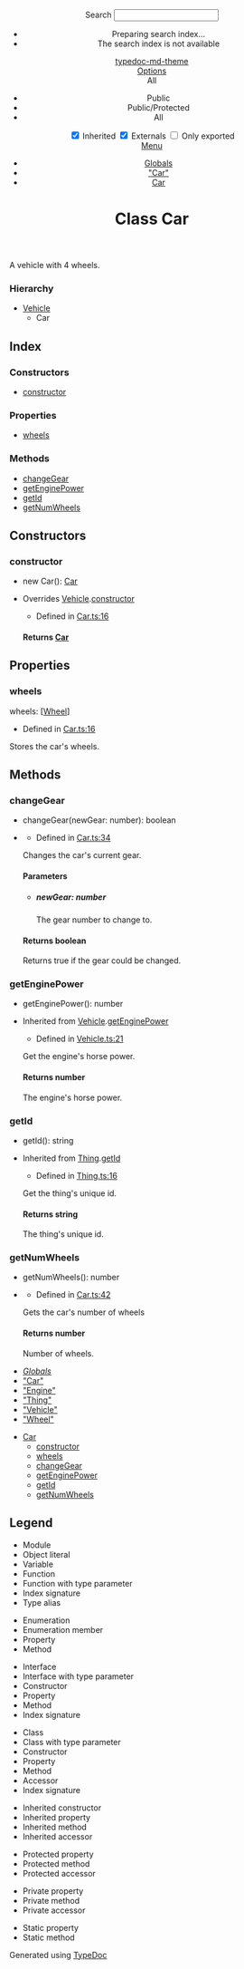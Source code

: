 <!doctype html>
<html class="default no-js">
<head>
	<meta charset="utf-8">
	<meta http-equiv="X-UA-Compatible" content="IE=edge">
	<title>Car | typedoc-md-theme</title>
	<meta name="description" content="">
	<meta name="viewport" content="width=device-width, initial-scale=1">
	<link rel="stylesheet" href="../assets/css/main.css">
</head>
<body>
<header>
	<div class="tsd-page-toolbar">
		<div class="container">
			<div class="table-wrap">
				<div class="table-cell" id="tsd-search" data-index="../assets/js/search.js" data-base="..">
					<div class="field">
						<label for="tsd-search-field" class="tsd-widget search no-caption">Search</label>
						<input id="tsd-search-field" type="text" />
					</div>
					<ul class="results">
						<li class="state loading">Preparing search index...</li>
						<li class="state failure">The search index is not available</li>
					</ul>
					<a href="../index.html" class="title">typedoc-md-theme</a>
				</div>
				<div class="table-cell" id="tsd-widgets">
					<div id="tsd-filter">
						<a href="#" class="tsd-widget options no-caption" data-toggle="options">Options</a>
						<div class="tsd-filter-group">
							<div class="tsd-select" id="tsd-filter-visibility">
								<span class="tsd-select-label">All</span>
								<ul class="tsd-select-list">
									<li data-value="public">Public</li>
									<li data-value="protected">Public/Protected</li>
									<li data-value="private" class="selected">All</li>
								</ul>
							</div>
							<input type="checkbox" id="tsd-filter-inherited" checked />
							<label class="tsd-widget" for="tsd-filter-inherited">Inherited</label>
							<input type="checkbox" id="tsd-filter-externals" checked />
							<label class="tsd-widget" for="tsd-filter-externals">Externals</label>
							<input type="checkbox" id="tsd-filter-only-exported" />
							<label class="tsd-widget" for="tsd-filter-only-exported">Only exported</label>
						</div>
					</div>
					<a href="#" class="tsd-widget menu no-caption" data-toggle="menu">Menu</a>
				</div>
			</div>
		</div>
	</div>
	<div class="tsd-page-title">
		<div class="container">
			<ul class="tsd-breadcrumb">
				<li>
					<a href="../globals.md">Globals</a>
				</li>
				<li>
					<a href="../modules/_car_.md">&quot;Car&quot;</a>
				</li>
				<li>
					<a href="_car_.car.md">Car</a>
				</li>
			</ul>
			<h1>Class Car</h1>
		</div>
	</div>
</header>
<div class="container container-main">
	<div class="row">
		<div class="col-8 col-content">
			<section class="tsd-panel tsd-comment">
				<div class="tsd-comment tsd-typography">
					<div class="lead">
						<p>A vehicle with 4 wheels.</p>
					</div>
				</div>
			</section>
			<section class="tsd-panel tsd-hierarchy">
				<h3>Hierarchy</h3>
				<ul class="tsd-hierarchy">
					<li>
						<a href="_vehicle_.vehicle.md" class="tsd-signature-type">Vehicle</a>
						<ul class="tsd-hierarchy">
							<li>
								<span class="target">Car</span>
							</li>
						</ul>
					</li>
				</ul>
			</section>
			<section class="tsd-panel-group tsd-index-group">
				<h2>Index</h2>
				<section class="tsd-panel tsd-index-panel">
					<div class="tsd-index-content">
						<section class="tsd-index-section ">
							<h3>Constructors</h3>
							<ul class="tsd-index-list">
								<li class="tsd-kind-constructor tsd-parent-kind-class tsd-is-overwrite"><a href="_car_.car.md#constructor" class="tsd-kind-icon">constructor</a></li>
							</ul>
						</section>
						<section class="tsd-index-section ">
							<h3>Properties</h3>
							<ul class="tsd-index-list">
								<li class="tsd-kind-property tsd-parent-kind-class"><a href="_car_.car.md#wheels" class="tsd-kind-icon">wheels</a></li>
							</ul>
						</section>
						<section class="tsd-index-section ">
							<h3>Methods</h3>
							<ul class="tsd-index-list">
								<li class="tsd-kind-method tsd-parent-kind-class"><a href="_car_.car.md#changegear" class="tsd-kind-icon">change<wbr>Gear</a></li>
								<li class="tsd-kind-method tsd-parent-kind-class tsd-is-inherited"><a href="_car_.car.md#getenginepower" class="tsd-kind-icon">get<wbr>Engine<wbr>Power</a></li>
								<li class="tsd-kind-method tsd-parent-kind-class tsd-is-inherited"><a href="_car_.car.md#getid" class="tsd-kind-icon">get<wbr>Id</a></li>
								<li class="tsd-kind-method tsd-parent-kind-class"><a href="_car_.car.md#getnumwheels" class="tsd-kind-icon">get<wbr>Num<wbr>Wheels</a></li>
							</ul>
						</section>
					</div>
				</section>
			</section>
			<section class="tsd-panel-group tsd-member-group ">
				<h2>Constructors</h2>
				<section class="tsd-panel tsd-member tsd-kind-constructor tsd-parent-kind-class tsd-is-overwrite">
					<a name="constructor" class="tsd-anchor"></a>
					<h3>constructor</h3>
					<ul class="tsd-signatures tsd-kind-constructor tsd-parent-kind-class tsd-is-overwrite">
						<li class="tsd-signature tsd-kind-icon">new <wbr>Car<span class="tsd-signature-symbol">(</span><span class="tsd-signature-symbol">)</span><span class="tsd-signature-symbol">: </span><a href="_car_.car.md" class="tsd-signature-type">Car</a></li>
					</ul>
					<ul class="tsd-descriptions">
						<li class="tsd-description">
							<aside class="tsd-sources">
								<p>Overrides <a href="_vehicle_.vehicle.md">Vehicle</a>.<a href="_vehicle_.vehicle.md#constructor">constructor</a></p>
								<ul>
									<li>Defined in <a href="https://github.com/thepalebluedot/typedoc-md-theme/blob/671446c/testSrc/Car.ts#L16">Car.ts:16</a></li>
								</ul>
							</aside>
							<h4 class="tsd-returns-title">Returns <a href="_car_.car.md" class="tsd-signature-type">Car</a></h4>
						</li>
					</ul>
				</section>
			</section>
			<section class="tsd-panel-group tsd-member-group ">
				<h2>Properties</h2>
				<section class="tsd-panel tsd-member tsd-kind-property tsd-parent-kind-class">
					<a name="wheels" class="tsd-anchor"></a>
					<h3>wheels</h3>
					<div class="tsd-signature tsd-kind-icon">wheels<span class="tsd-signature-symbol">:</span> <span class="tsd-signature-symbol">[</span><a href="_wheel_.wheel.md" class="tsd-signature-type">Wheel</a><span class="tsd-signature-symbol">]</span></div>
					<aside class="tsd-sources">
						<ul>
							<li>Defined in <a href="https://github.com/thepalebluedot/typedoc-md-theme/blob/671446c/testSrc/Car.ts#L16">Car.ts:16</a></li>
						</ul>
					</aside>
					<div class="tsd-comment tsd-typography">
						<div class="lead">
							<p>Stores the car&#39;s wheels.</p>
						</div>
					</div>
				</section>
			</section>
			<section class="tsd-panel-group tsd-member-group ">
				<h2>Methods</h2>
				<section class="tsd-panel tsd-member tsd-kind-method tsd-parent-kind-class">
					<a name="changegear" class="tsd-anchor"></a>
					<h3>change<wbr>Gear</h3>
					<ul class="tsd-signatures tsd-kind-method tsd-parent-kind-class">
						<li class="tsd-signature tsd-kind-icon">change<wbr>Gear<span class="tsd-signature-symbol">(</span>newGear<span class="tsd-signature-symbol">: </span><span class="tsd-signature-type">number</span><span class="tsd-signature-symbol">)</span><span class="tsd-signature-symbol">: </span><span class="tsd-signature-type">boolean</span></li>
					</ul>
					<ul class="tsd-descriptions">
						<li class="tsd-description">
							<aside class="tsd-sources">
								<ul>
									<li>Defined in <a href="https://github.com/thepalebluedot/typedoc-md-theme/blob/671446c/testSrc/Car.ts#L34">Car.ts:34</a></li>
								</ul>
							</aside>
							<div class="tsd-comment tsd-typography">
								<div class="lead">
									<p>Changes the car&#39;s current gear.</p>
								</div>
							</div>
							<h4 class="tsd-parameters-title">Parameters</h4>
							<ul class="tsd-parameters">
								<li>
									<h5>newGear: <span class="tsd-signature-type">number</span></h5>
									<div class="tsd-comment tsd-typography">
										<p>The gear number to change to.</p>
									</div>
								</li>
							</ul>
							<h4 class="tsd-returns-title">Returns <span class="tsd-signature-type">boolean</span></h4>
							<p>Returns true if the gear could be changed.</p>
						</li>
					</ul>
				</section>
				<section class="tsd-panel tsd-member tsd-kind-method tsd-parent-kind-class tsd-is-inherited">
					<a name="getenginepower" class="tsd-anchor"></a>
					<h3>get<wbr>Engine<wbr>Power</h3>
					<ul class="tsd-signatures tsd-kind-method tsd-parent-kind-class tsd-is-inherited">
						<li class="tsd-signature tsd-kind-icon">get<wbr>Engine<wbr>Power<span class="tsd-signature-symbol">(</span><span class="tsd-signature-symbol">)</span><span class="tsd-signature-symbol">: </span><span class="tsd-signature-type">number</span></li>
					</ul>
					<ul class="tsd-descriptions">
						<li class="tsd-description">
							<aside class="tsd-sources">
								<p>Inherited from <a href="_vehicle_.vehicle.md">Vehicle</a>.<a href="_vehicle_.vehicle.md#getenginepower">getEnginePower</a></p>
								<ul>
									<li>Defined in <a href="https://github.com/thepalebluedot/typedoc-md-theme/blob/671446c/testSrc/Vehicle.ts#L21">Vehicle.ts:21</a></li>
								</ul>
							</aside>
							<div class="tsd-comment tsd-typography">
								<div class="lead">
									<p>Get the engine&#39;s horse power.</p>
								</div>
							</div>
							<h4 class="tsd-returns-title">Returns <span class="tsd-signature-type">number</span></h4>
							<p>The engine&#39;s horse power.</p>
						</li>
					</ul>
				</section>
				<section class="tsd-panel tsd-member tsd-kind-method tsd-parent-kind-class tsd-is-inherited">
					<a name="getid" class="tsd-anchor"></a>
					<h3>get<wbr>Id</h3>
					<ul class="tsd-signatures tsd-kind-method tsd-parent-kind-class tsd-is-inherited">
						<li class="tsd-signature tsd-kind-icon">get<wbr>Id<span class="tsd-signature-symbol">(</span><span class="tsd-signature-symbol">)</span><span class="tsd-signature-symbol">: </span><span class="tsd-signature-type">string</span></li>
					</ul>
					<ul class="tsd-descriptions">
						<li class="tsd-description">
							<aside class="tsd-sources">
								<p>Inherited from <a href="_thing_.thing.md">Thing</a>.<a href="_thing_.thing.md#getid">getId</a></p>
								<ul>
									<li>Defined in <a href="https://github.com/thepalebluedot/typedoc-md-theme/blob/671446c/testSrc/Thing.ts#L16">Thing.ts:16</a></li>
								</ul>
							</aside>
							<div class="tsd-comment tsd-typography">
								<div class="lead">
									<p>Get the thing&#39;s unique id.</p>
								</div>
							</div>
							<h4 class="tsd-returns-title">Returns <span class="tsd-signature-type">string</span></h4>
							<p>The thing&#39;s unique id.</p>
						</li>
					</ul>
				</section>
				<section class="tsd-panel tsd-member tsd-kind-method tsd-parent-kind-class">
					<a name="getnumwheels" class="tsd-anchor"></a>
					<h3>get<wbr>Num<wbr>Wheels</h3>
					<ul class="tsd-signatures tsd-kind-method tsd-parent-kind-class">
						<li class="tsd-signature tsd-kind-icon">get<wbr>Num<wbr>Wheels<span class="tsd-signature-symbol">(</span><span class="tsd-signature-symbol">)</span><span class="tsd-signature-symbol">: </span><span class="tsd-signature-type">number</span></li>
					</ul>
					<ul class="tsd-descriptions">
						<li class="tsd-description">
							<aside class="tsd-sources">
								<ul>
									<li>Defined in <a href="https://github.com/thepalebluedot/typedoc-md-theme/blob/671446c/testSrc/Car.ts#L42">Car.ts:42</a></li>
								</ul>
							</aside>
							<div class="tsd-comment tsd-typography">
								<div class="lead">
									<p>Gets the car&#39;s number of wheels</p>
								</div>
							</div>
							<h4 class="tsd-returns-title">Returns <span class="tsd-signature-type">number</span></h4>
							<p>Number of wheels.</p>
						</li>
					</ul>
				</section>
			</section>
		</div>
		<div class="col-4 col-menu menu-sticky-wrap menu-highlight">
			<nav class="tsd-navigation primary">
				<ul>
					<li class="globals  ">
						<a href="../globals.md"><em>Globals</em></a>
					</li>
					<li class="current tsd-kind-external-module">
						<a href="../modules/_car_.md">"<wbr>Car"</a>
					</li>
					<li class=" tsd-kind-external-module">
						<a href="../modules/_engine_.md">"<wbr>Engine"</a>
					</li>
					<li class=" tsd-kind-external-module">
						<a href="../modules/_thing_.md">"<wbr>Thing"</a>
					</li>
					<li class=" tsd-kind-external-module">
						<a href="../modules/_vehicle_.md">"<wbr>Vehicle"</a>
					</li>
					<li class=" tsd-kind-external-module">
						<a href="../modules/_wheel_.md">"<wbr>Wheel"</a>
					</li>
				</ul>
			</nav>
			<nav class="tsd-navigation secondary menu-sticky">
				<ul class="before-current">
				</ul>
				<ul class="current">
					<li class="current tsd-kind-class tsd-parent-kind-external-module">
						<a href="_car_.car.md" class="tsd-kind-icon">Car</a>
						<ul>
							<li class=" tsd-kind-constructor tsd-parent-kind-class tsd-is-overwrite">
								<a href="_car_.car.md#constructor" class="tsd-kind-icon">constructor</a>
							</li>
							<li class=" tsd-kind-property tsd-parent-kind-class">
								<a href="_car_.car.md#wheels" class="tsd-kind-icon">wheels</a>
							</li>
							<li class=" tsd-kind-method tsd-parent-kind-class">
								<a href="_car_.car.md#changegear" class="tsd-kind-icon">change<wbr>Gear</a>
							</li>
							<li class=" tsd-kind-method tsd-parent-kind-class tsd-is-inherited">
								<a href="_car_.car.md#getenginepower" class="tsd-kind-icon">get<wbr>Engine<wbr>Power</a>
							</li>
							<li class=" tsd-kind-method tsd-parent-kind-class tsd-is-inherited">
								<a href="_car_.car.md#getid" class="tsd-kind-icon">get<wbr>Id</a>
							</li>
							<li class=" tsd-kind-method tsd-parent-kind-class">
								<a href="_car_.car.md#getnumwheels" class="tsd-kind-icon">get<wbr>Num<wbr>Wheels</a>
							</li>
						</ul>
					</li>
				</ul>
				<ul class="after-current">
				</ul>
			</nav>
		</div>
	</div>
</div>
<footer class="with-border-bottom">
	<div class="container">
		<h2>Legend</h2>
		<div class="tsd-legend-group">
			<ul class="tsd-legend">
				<li class="tsd-kind-module"><span class="tsd-kind-icon">Module</span></li>
				<li class="tsd-kind-object-literal"><span class="tsd-kind-icon">Object literal</span></li>
				<li class="tsd-kind-variable"><span class="tsd-kind-icon">Variable</span></li>
				<li class="tsd-kind-function"><span class="tsd-kind-icon">Function</span></li>
				<li class="tsd-kind-function tsd-has-type-parameter"><span class="tsd-kind-icon">Function with type parameter</span></li>
				<li class="tsd-kind-index-signature"><span class="tsd-kind-icon">Index signature</span></li>
				<li class="tsd-kind-type-alias"><span class="tsd-kind-icon">Type alias</span></li>
			</ul>
			<ul class="tsd-legend">
				<li class="tsd-kind-enum"><span class="tsd-kind-icon">Enumeration</span></li>
				<li class="tsd-kind-enum-member"><span class="tsd-kind-icon">Enumeration member</span></li>
				<li class="tsd-kind-property tsd-parent-kind-enum"><span class="tsd-kind-icon">Property</span></li>
				<li class="tsd-kind-method tsd-parent-kind-enum"><span class="tsd-kind-icon">Method</span></li>
			</ul>
			<ul class="tsd-legend">
				<li class="tsd-kind-interface"><span class="tsd-kind-icon">Interface</span></li>
				<li class="tsd-kind-interface tsd-has-type-parameter"><span class="tsd-kind-icon">Interface with type parameter</span></li>
				<li class="tsd-kind-constructor tsd-parent-kind-interface"><span class="tsd-kind-icon">Constructor</span></li>
				<li class="tsd-kind-property tsd-parent-kind-interface"><span class="tsd-kind-icon">Property</span></li>
				<li class="tsd-kind-method tsd-parent-kind-interface"><span class="tsd-kind-icon">Method</span></li>
				<li class="tsd-kind-index-signature tsd-parent-kind-interface"><span class="tsd-kind-icon">Index signature</span></li>
			</ul>
			<ul class="tsd-legend">
				<li class="tsd-kind-class"><span class="tsd-kind-icon">Class</span></li>
				<li class="tsd-kind-class tsd-has-type-parameter"><span class="tsd-kind-icon">Class with type parameter</span></li>
				<li class="tsd-kind-constructor tsd-parent-kind-class"><span class="tsd-kind-icon">Constructor</span></li>
				<li class="tsd-kind-property tsd-parent-kind-class"><span class="tsd-kind-icon">Property</span></li>
				<li class="tsd-kind-method tsd-parent-kind-class"><span class="tsd-kind-icon">Method</span></li>
				<li class="tsd-kind-accessor tsd-parent-kind-class"><span class="tsd-kind-icon">Accessor</span></li>
				<li class="tsd-kind-index-signature tsd-parent-kind-class"><span class="tsd-kind-icon">Index signature</span></li>
			</ul>
			<ul class="tsd-legend">
				<li class="tsd-kind-constructor tsd-parent-kind-class tsd-is-inherited"><span class="tsd-kind-icon">Inherited constructor</span></li>
				<li class="tsd-kind-property tsd-parent-kind-class tsd-is-inherited"><span class="tsd-kind-icon">Inherited property</span></li>
				<li class="tsd-kind-method tsd-parent-kind-class tsd-is-inherited"><span class="tsd-kind-icon">Inherited method</span></li>
				<li class="tsd-kind-accessor tsd-parent-kind-class tsd-is-inherited"><span class="tsd-kind-icon">Inherited accessor</span></li>
			</ul>
			<ul class="tsd-legend">
				<li class="tsd-kind-property tsd-parent-kind-class tsd-is-protected"><span class="tsd-kind-icon">Protected property</span></li>
				<li class="tsd-kind-method tsd-parent-kind-class tsd-is-protected"><span class="tsd-kind-icon">Protected method</span></li>
				<li class="tsd-kind-accessor tsd-parent-kind-class tsd-is-protected"><span class="tsd-kind-icon">Protected accessor</span></li>
			</ul>
			<ul class="tsd-legend">
				<li class="tsd-kind-property tsd-parent-kind-class tsd-is-private"><span class="tsd-kind-icon">Private property</span></li>
				<li class="tsd-kind-method tsd-parent-kind-class tsd-is-private"><span class="tsd-kind-icon">Private method</span></li>
				<li class="tsd-kind-accessor tsd-parent-kind-class tsd-is-private"><span class="tsd-kind-icon">Private accessor</span></li>
			</ul>
			<ul class="tsd-legend">
				<li class="tsd-kind-property tsd-parent-kind-class tsd-is-static"><span class="tsd-kind-icon">Static property</span></li>
				<li class="tsd-kind-call-signature tsd-parent-kind-class tsd-is-static"><span class="tsd-kind-icon">Static method</span></li>
			</ul>
		</div>
	</div>
</footer>
<div class="container tsd-generator">
	<p>Generated using <a href="http://typedoc.org/" target="_blank">TypeDoc</a></p>
</div>
<div class="overlay"></div>
<script src="../assets/js/main.js"></script>
<script>if (location.protocol == 'file:') document.write('<script src="../assets/js/search.js"><' + '/script>');</script>
</body>
</html>